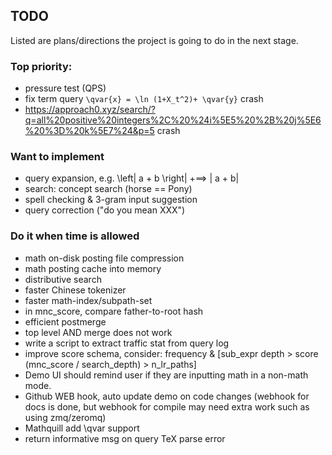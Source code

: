 ## TODO
Listed are plans/directions the project is going to do
in the next stage.

### Top priority:
* pressure test (QPS)
* fix term query `\qvar{x} = \ln (1+X_t^2)+ \qvar{y}` crash
* https://approach0.xyz/search/?q=all%20positive%20integers%2C%20%24i%5E5%20%2B%20j%5E6%20%3D%20k%5E7%24&p=5 crash

### Want to implement
* query expansion, e.g. \left| a + b \right| +==> | a + b| 
* search: concept search (horse == Pony)
* spell checking & 3-gram input suggestion
* query correction ("do you mean XXX")

### Do it when time is allowed
* math on-disk posting file compression
* math posting cache into memory
* distributive search
* faster Chinese tokenizer
* faster math-index/subpath-set
* in mnc\_score, compare father-to-root hash
* efficient postmerge
* top level AND merge does not work
* write a script to extract traffic stat from query log
* improve score schema, consider:
	frequency & [sub\_expr depth > score (mnc\_score / search\_depth) > n\_lr\_paths]
* Demo UI should remind user if they are inputting math in a non-math mode.
* Github WEB hook, auto update demo on code changes (webhook for docs is done, but webhook for compile may need extra work such as using zmq/zeromq)
* Mathquill add \qvar support
* return informative msg on query TeX parse error
